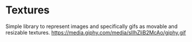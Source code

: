 # Textures
Simple library to represent images and specifically gifs as movable and resizable textures. 
https://media.giphy.com/media/sIIhZliB2McAo/giphy.gif
